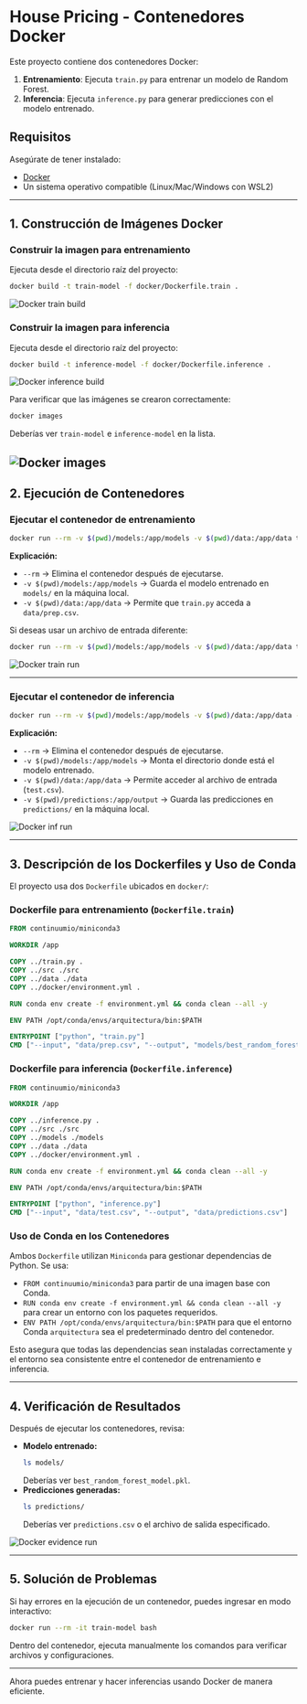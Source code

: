 # House Pricing - Contenedores Docker

Este proyecto contiene dos contenedores Docker:
1. **Entrenamiento**: Ejecuta `train.py` para entrenar un modelo de Random Forest.
2. **Inferencia**: Ejecuta `inference.py` para generar predicciones con el modelo entrenado.

## Requisitos
Asegúrate de tener instalado:
- [Docker](https://docs.docker.com/get-docker/)
- Un sistema operativo compatible (Linux/Mac/Windows con WSL2)

---

## 1. Construcción de Imágenes Docker

### Construir la imagen para entrenamiento
Ejecuta desde el directorio raíz del proyecto:
```sh
docker build -t train-model -f docker/Dockerfile.train .
```

![Docker train build](../docs/imgs/dockerbuildtrain.png)

### Construir la imagen para inferencia
Ejecuta desde el directorio raíz del proyecto:
```sh
docker build -t inference-model -f docker/Dockerfile.inference .
```

![Docker inference build](../docs/imgs/dockerbuildinference.png)


Para verificar que las imágenes se crearon correctamente:
```sh
docker images
```
Deberías ver `train-model` e `inference-model` en la lista.

![Docker images](../docs/imgs/dockerimages.png)
---

## 2. Ejecución de Contenedores

### Ejecutar el contenedor de entrenamiento
```sh
docker run --rm -v $(pwd)/models:/app/models -v $(pwd)/data:/app/data train-model
```

**Explicación:**
- `--rm` → Elimina el contenedor después de ejecutarse.
- `-v $(pwd)/models:/app/models` → Guarda el modelo entrenado en `models/` en la máquina local.
- `-v $(pwd)/data:/app/data` → Permite que `train.py` acceda a `data/prep.csv`.

Si deseas usar un archivo de entrada diferente:
```sh
docker run --rm -v $(pwd)/models:/app/models -v $(pwd)/data:/app/data train-model --input data/prep.csv --output models/custom_model.pkl
```

![Docker train run](../docs/imgs/traindockerrun.png)


---

### Ejecutar el contenedor de inferencia
```sh
docker run --rm -v $(pwd)/models:/app/models -v $(pwd)/data:/app/data -v $(pwd)/predictions:/app/output inference-model --input /app/data/test.csv --output /app/output/user_predictions.csv --model /app/models/custom_model.pkl
```

**Explicación:**
- `--rm` → Elimina el contenedor después de ejecutarse.
- `-v $(pwd)/models:/app/models` → Monta el directorio donde está el modelo entrenado.
- `-v $(pwd)/data:/app/data` → Permite acceder al archivo de entrada (`test.csv`).
- `-v $(pwd)/predictions:/app/output` → Guarda las predicciones en `predictions/` en la máquina local.

![Docker inf run](../docs/imgs/infdockerrun.png)

---

## 3. Descripción de los Dockerfiles y Uso de Conda

El proyecto usa dos `Dockerfile` ubicados en `docker/`:

### **Dockerfile para entrenamiento (`Dockerfile.train`)**

```dockerfile
FROM continuumio/miniconda3

WORKDIR /app

COPY ../train.py .
COPY ../src ./src
COPY ../data ./data
COPY ../docker/environment.yml .

RUN conda env create -f environment.yml && conda clean --all -y

ENV PATH /opt/conda/envs/arquitectura/bin:$PATH

ENTRYPOINT ["python", "train.py"]
CMD ["--input", "data/prep.csv", "--output", "models/best_random_forest_model.pkl"]
```

### **Dockerfile para inferencia (`Dockerfile.inference`)**

```dockerfile
FROM continuumio/miniconda3

WORKDIR /app

COPY ../inference.py .
COPY ../src ./src
COPY ../models ./models
COPY ../data ./data
COPY ../docker/environment.yml .

RUN conda env create -f environment.yml && conda clean --all -y

ENV PATH /opt/conda/envs/arquitectura/bin:$PATH

ENTRYPOINT ["python", "inference.py"]
CMD ["--input", "data/test.csv", "--output", "data/predictions.csv"]
```

### **Uso de Conda en los Contenedores**
Ambos `Dockerfile` utilizan `Miniconda` para gestionar dependencias de Python. Se usa:
- `FROM continuumio/miniconda3` para partir de una imagen base con Conda.
- `RUN conda env create -f environment.yml && conda clean --all -y` para crear un entorno con los paquetes requeridos.
- `ENV PATH /opt/conda/envs/arquitectura/bin:$PATH` para que el entorno Conda `arquitectura` sea el predeterminado dentro del contenedor.

Esto asegura que todas las dependencias sean instaladas correctamente y el entorno sea consistente entre el contenedor de entrenamiento e inferencia.

---

## 4. Verificación de Resultados
Después de ejecutar los contenedores, revisa:
- **Modelo entrenado:**
  ```sh
  ls models/
  ```
  Deberías ver `best_random_forest_model.pkl`.
- **Predicciones generadas:**
  ```sh
  ls predictions/
  ```
  Deberías ver `predictions.csv` o el archivo de salida especificado.

![Docker evidence run](../docs/imgs/evidence.png)

---

## 5. Solución de Problemas
Si hay errores en la ejecución de un contenedor, puedes ingresar en modo interactivo:
```sh
docker run --rm -it train-model bash
```
Dentro del contenedor, ejecuta manualmente los comandos para verificar archivos y configuraciones.

---

Ahora puedes entrenar y hacer inferencias usando Docker de manera eficiente.

